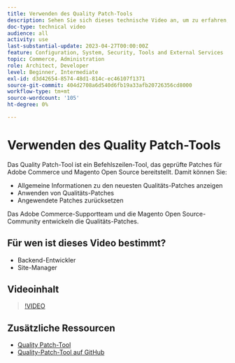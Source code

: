 ```yaml
---
title: Verwenden des Quality Patch-Tools
description: Sehen Sie sich dieses technische Video an, um zu erfahren, wie Sie das Quality Patch-Tool für Adobe Commerce und Magento Open Source verwenden.
doc-type: technical video
audience: all
activity: use
last-substantial-update: 2023-04-27T00:00:00Z
feature: Configuration, System, Security, Tools and External Services
topic: Commerce, Administration
role: Architect, Developer
level: Beginner, Intermediate
exl-id: d3d42654-8574-48d1-814c-ec46107f1371
source-git-commit: 404d2708a6d540d6fb19a33afb20726356cd8000
workflow-type: tm+mt
source-wordcount: '105'
ht-degree: 0%

---
```


# Verwenden des Quality Patch-Tools

Das Quality Patch-Tool ist ein Befehlszeilen-Tool, das geprüfte Patches für Adobe Commerce und Magento Open Source bereitstellt. Damit können Sie:

- Allgemeine Informationen zu den neuesten Qualitäts-Patches anzeigen
- Anwenden von Qualitäts-Patches
- Angewendete Patches zurücksetzen

Das Adobe Commerce-Supportteam und die Magento Open Source-Community entwickeln die Qualitäts-Patches.

## Für wen ist dieses Video bestimmt?

- Backend-Entwickler
- Site-Manager

## Videoinhalt

>[!VIDEO](https://video.tv.adobe.com/v/3411356?quality=12&learn=on&captions=ger)

## Zusätzliche Ressourcen

- [Quality Patch-Tool](https://experienceleague.adobe.com/tools/commerce-quality-patches/index.html?lang=de)
- [Quality-Patch-Tool auf GitHub](https://github.com/magento/quality-patches)
